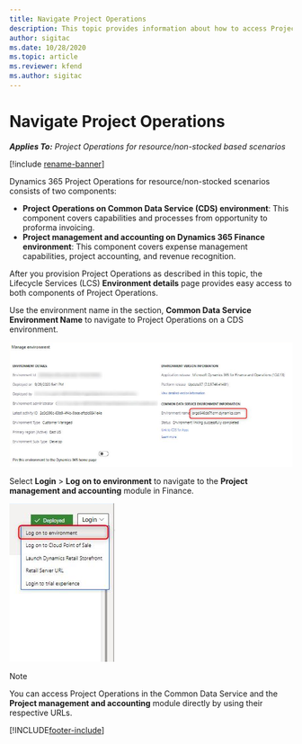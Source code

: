 ```yaml
---
title: Navigate Project Operations
description: This topic provides information about how to access Project Operations from Lifecycle Services.
author: sigitac
ms.date: 10/28/2020
ms.topic: article
ms.reviewer: kfend 
ms.author: sigitac
---
```


# Navigate Project Operations

_**Applies To:** Project Operations for resource/non-stocked based scenarios_

[!include [rename-banner](~/includes/cc-data-platform-banner.md)]

Dynamics 365 Project Operations for resource/non-stocked scenarios consists of two components: 

 - **Project Operations on Common Data Service (CDS) environment**: This component covers capabilities and processes from opportunity to proforma invoicing. 
 - **Project management and accounting on Dynamics 365 Finance environment**: This component covers expense management capabilities, project accounting, and revenue recognition. 

After you provision Project Operations as described in this topic, the Lifecycle Services (LCS) **Environment details** page provides easy access to both components of Project Operations.  

Use the environment name in the section, **Common Data Service Environment Name** to navigate to Project Operations on a CDS environment. 

  ![Common Data Service environment name](./media/environment-name.PNG)

Select **Login** > **Log on to environment** to navigate to the **Project management and accounting** module in Finance.  

   ![Log into Finance](./media/environment-login.PNG)

> [!NOTE]
> You can access Project Operations in the Common Data Service and the **Project management and accounting** module directly by using their respective URLs. 


[!INCLUDE[footer-include](../includes/footer-banner.md)]
